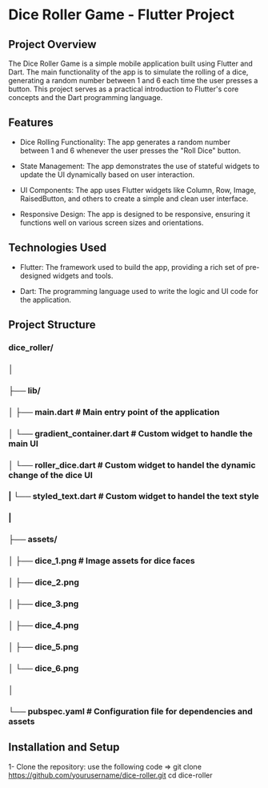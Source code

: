 # Dice Roller Game - Flutter Project

## Project Overview

The Dice Roller Game is a simple mobile application built using Flutter and Dart. The main functionality of the app is to simulate the rolling of a dice, generating a random number between 1 and 6 each time the user presses a button. This project serves as a practical introduction to Flutter's core concepts and the Dart programming language.

## Features

- Dice Rolling Functionality: The app generates a random number between 1 and 6 whenever the user presses the "Roll Dice" button.
  
- State Management: The app demonstrates the use of stateful widgets to update the UI dynamically based on user interaction.
  
- UI Components: The app uses Flutter widgets like Column, Row, Image, RaisedButton, and others to create a simple and clean user interface.
  
- Responsive Design: The app is designed to be responsive, ensuring it functions well on various screen sizes and orientations.

## Technologies Used
- Flutter: The framework used to build the app, providing a rich set of pre-designed widgets and tools.

- Dart: The programming language used to write the logic and UI code for the application.

## Project Structure 

### dice_roller/
### │
### ├── lib/
### │   ├── main.dart        # Main entry point of the application
### │   └── gradient_container.dart  # Custom widget to handle the main UI
### │   └── roller_dice.dart     #  Custom widget to handel the dynamic change of the dice UI
### |   └── styled_text.dart     #  Custom widget to handel the text style
### |
### ├── assets/
### │   ├── dice_1.png        # Image assets for dice faces
### │   ├── dice_2.png
### │   ├── dice_3.png
### │   ├── dice_4.png
### │   ├── dice_5.png
### │   └── dice_6.png
### │
### └── pubspec.yaml         # Configuration file for dependencies and assets

## Installation and Setup

1- Clone the repository: 
 use the following code => git clone https://github.com/yourusername/dice-roller.git
cd dice-roller


